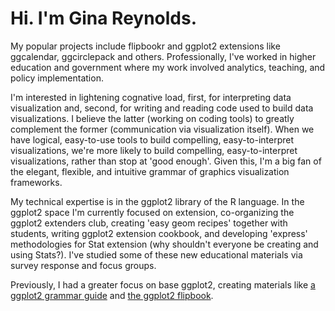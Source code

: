 # Hi. I'm Gina Reynolds.

My popular projects include flipbookr and ggplot2 extensions like ggcalendar, ggcirclepack and others.  Professionally, I've worked in higher education and government where my work involved analytics, teaching, and policy implementation.   

I'm interested in lightening cognative load, first, for interpreting data visualization and, second, for writing and reading code used to build data visualizations.  I believe the latter (working on coding tools) to greatly complement the former (communication via visualization itself). When we have logical, easy-to-use tools to build compelling, easy-to-interpret visualizations, we're more likely to build compelling, easy-to-interpret visualizations, rather than stop at 'good enough'.   Given this, I'm a big fan of the elegant, flexible, and intuitive grammar of graphics visualization frameworks. 

My technical expertise is in the ggplot2 library of the R language.  In the ggplot2 space I'm currently focused on extension, co-organizing the ggplot2 extenders club, creating 'easy geom recipes' together with students, writing ggplot2 extension cookbook, and developing 'express' methodologies for Stat extension (why shouldn't everyone be creating and using Stats?).  I've studied some of these new educational materials via survey response and focus groups. 

Previously, I had a greater focus on base ggplot2, creating materials like [a ggplot2 grammar guide](https://evamaerey.github.io/ggplot2_grammar_guide/about) and [the ggplot2 flipbook](https://evamaerey.github.io/ggplot_flipbook/ggplot_flipbook_xaringan.html#1).




